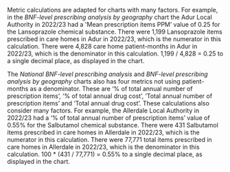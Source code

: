 Metric calculations are adapted for charts with many factors. For example, in the _BNF-level prescribing analysis by geography_ chart the Adur Local Authority in 2022/23 had a 'Mean prescription items PPM’ value of 0.25 for the Lansoprazole chemical substance. There were 1,199 Lansoprazole items prescribed in care homes in Adur in 2022/23, which is the numerator in this calculation. There were 4,828 care home patient-months in Adur in 2022/23, which is the denominator in this calculation. 1,199 / 4,828 = 0.25 to a single decimal place, as displayed in the chart.

The _National BNF-level prescribing analysis_ and _BNF-level prescribing analysis by geography_ charts also has four metrics not using patient-months as a denominator. These are ‘% of total annual number of prescription items’, ‘% of total annual drug cost’, ‘Total annual number of prescription items’ and ‘Total annual drug cost’. These calculations also consider many factors. For example, the Allerdale Local Authority in 2022/23 had a ‘% of total annual number of prescription items’ value of 0.55% for the Salbutamol chemical substance. There were 431 Salbutamol items prescribed in care homes in Allerdale in 2022/23, which is the numerator in this calculation. There were 77,771 total items prescribed in care homes in Allerdale in 2022/23, which is the denominator in this calculation. 100 * (431 / 77,771) = 0.55% to a single decimal place, as displayed in the chart.
